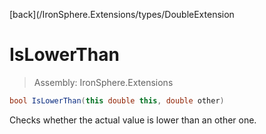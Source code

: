 ﻿

[back](/IronSphere.Extensions/types/DoubleExtension

# IsLowerThan

> Assembly: IronSphere.Extensions

```csharp
bool IsLowerThan(this double this, double other)
```

Checks whether the actual value is lower than an other one.

 